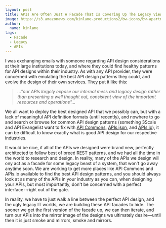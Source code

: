 ```yaml
---
layout: post
title: APIs Are Often Just A Facade That Is Covering Up The Legacy View Of World
image: https://s3.amazonaws.com/kinlane-productions2/bw-icons/bw-apartments.png
author:
  name: kinlane
tags:
  - Facade
  - Legacy
  - APIs
---
```

I was exchanging emails with someone regarding API design considerations at their large institutions today, and where they could find healthy patterns for API designs within their industry. As with any API provider, they were concerned with emulating the best API design patterns they could, and evolve the design of their own services. They put it like this:

> _..."our APIs largely expose our internal mess and legacy design rather than presenting a well thought out, consistent view of the important resources and operations"..._

We all want to deploy the best designed API that we possibly can, but with a lack of meaningful API definition formats (until recently), and nowhere to go and search or browse for common API design patterns (something 3Scale and API Evangelist want to fix with [API Commons](http://bit.ly/1e27KIc), [APIs.json](http://bit.ly/1ij6TTP), and [APIs.io](http://bit.ly/1mtaqmK)), it can be difficult to know exactly what is good API design for our respective industries.

It would be nice, if all of the APIs we designed were brand new, perfectly architected to follow best of breed REST patterns, and we had all the time in the world to research and design. In reality, many of the APIs we design will ony act as a facade for some legacy beast of a system, that won't go away anytime soon. We are working to get more places like API Commons and APIs.io available to find the best API design patterns, and you should always look at as many of the APIs in your industry as you can, when designing your APIs, but most importantly, don't be concerned with a perfect interface--right out of the gate.

In reality, we have to just walk a line between the perfect API design, and the ugly legacy IT worlds, we are building these API facades to hide. The sooner we get the first version of the facade up, we can then iterate, and turn our APIs into the mirror image of the designs we ultimately desire—until then it is just smoke and mirrors, smoke and mirrors.